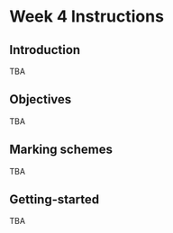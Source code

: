 # Week 4 Instructions

## Introduction
TBA

## Objectives
TBA

## Marking schemes
TBA

## Getting-started
TBA
